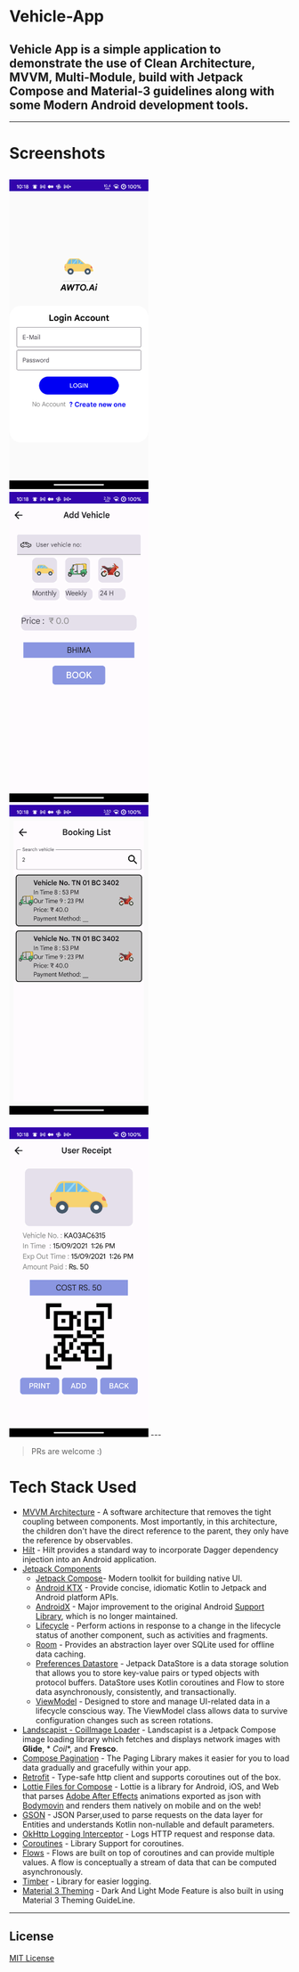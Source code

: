 # Vehicle-App

Vehicle App is a simple application to demonstrate the use of Clean Architecture, MVVM,
Multi-Module, build with Jetpack Compose and Material-3 guidelines along with some Modern Android
development tools.
---
---

# Screenshots

<img src="config/assets/login.png" width="250" /> <img src="config/assets/addvehicle.png" width="250" /> <img src="config/assets/bookinglist.png" width="250" />
---
<img src="config/assets/userreceipt.png" width="250" />
---

> PRs are welcome :)

# Tech Stack Used

- [MVVM Architecture](https://developer.android.com/topic/architecture) - A software architecture
  that removes the tight coupling between components. Most importantly, in this architecture, the
  children don't have the direct reference to the parent, they only have the reference by
  observables.
- [Hilt](https://dagger.dev/hilt/) - Hilt provides a standard way to incorporate Dagger dependency
  injection into an Android application.
- [Jetpack Components](https://developer.android.com/jetpack)
    - [Jetpack Compose](https://developer.android.com/jetpack/compose)- Modern toolkit for building
      native UI.
    - [Android KTX](https://developer.android.com/kotlin/ktx.html) - Provide concise, idiomatic
      Kotlin to Jetpack and Android platform APIs.
    - [AndroidX](https://developer.android.com/jetpack/androidx) - Major improvement to the original
      Android [Support Library](https://developer.android.com/topic/libraries/support-library/index),
      which is no longer maintained.
    - [Lifecycle](https://developer.android.com/topic/libraries/architecture/lifecycle) - Perform
      actions in response to a change in the lifecycle status of another component, such as
      activities and fragments.
    - [Room](https://developer.android.com/training/data-storage/room) - Provides an abstraction
      layer over SQLite used for offline data caching.
    - [Preferences Datastore](https://developer.android.com/topic/libraries/architecture/datastore) -
      Jetpack DataStore is a data storage solution that allows you to store key-value pairs or typed
      objects with protocol buffers. DataStore uses Kotlin coroutines and Flow to store data
      asynchronously, consistently, and transactionally.
    - [ViewModel](https://developer.android.com/topic/libraries/architecture/viewmodel) - Designed
      to store and manage UI-related data in a lifecycle conscious way. The ViewModel class allows
      data to survive configuration changes such as screen rotations.
- [Landscapist - CoilImage Loader](https://github.com/skydoves/landscapist) - Landscapist is a
  Jetpack Compose image loading library which fetches and displays network images with **Glide**, *
  *Coil**, and **Fresco**.
- [Compose Pagination](https://developer.android.com/jetpack/androidx/releases/paging) - The Paging
  Library makes it easier for you to load data gradually and gracefully within your app.
- [Retrofit](https://square.github.io/retrofit/) - Type-safe http client
  and supports coroutines out of the box.
- [Lottie Files for Compose](https://github.com/airbnb/lottie) - Lottie is a library for Android,
  iOS, and Web that parses [Adobe After Effects](http://www.adobe.com/products/aftereffects.html)
  animations exported as json with [Bodymovin](https://github.com/airbnb/lottie-web) and renders
  them natively on mobile and on the web!
- [GSON](https://github.com/square/gson) - JSON Parser,used to parse
  requests on the data layer for Entities and understands Kotlin non-nullable
  and default parameters.
- [OkHttp Logging Interceptor](https://github.com/square/okhttp/blob/master/okhttp-logging-interceptor/README.md) -
  Logs HTTP request and response data.
- [Coroutines](https://github.com/Kotlin/kotlinx.coroutines) - Library Support for coroutines.
- [Flows](https://developer.android.com/kotlin/flow) - Flows are built on top of coroutines and can
  provide multiple values. A flow is conceptually a stream of data that can be computed
  asynchronously.
- [Timber](https://github.com/JakeWharton/timber) - Library for easier logging.
- [Material 3 Theming]() - Dark And Light Mode Feature is also built in using Material 3 Theming
  GuideLine.



---

## License

[MIT License](LICENSE)